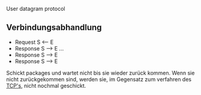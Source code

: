 User datagram protocol

## Verbindungsabhandlung 
- Request
  S <-- E
- Response
  S --> E ...
- Response
  S --> E 
- Response
  S --> E

Schickt packages und wartet nicht bis sie wieder zurück kommen. 
Wenn sie nicht zurückgekommen sind, werden sie, im Gegensatz zum verfahren des [TCP's](TCP.md), nicht nochmal geschickt.